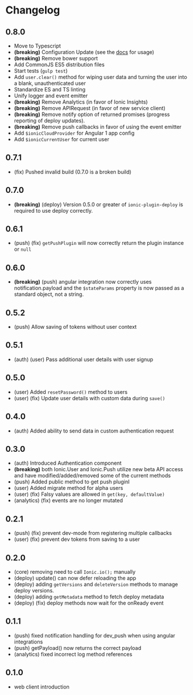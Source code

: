 # Changelog

## 0.8.0

* Move to Typescript
* **(breaking)** Configuration Update (see the [docs](http://docs.ionic.io) for usage)
* **(breaking)** Remove bower support
* Add CommonJS ES5 distribution files
* Start tests (`gulp test`)
* Add `user.clear()` method for wiping user data and turning the user into a blank, unauthenticated user
* Standardize ES and TS linting
* Unify logger and event emitter
* **(breaking)** Remove Analytics (in favor of Ionic Insights)
* **(breaking)** Remove APIRequest (in favor of new service client)
* **(breaking)** Remove notify option of returned promises (progress reporting of deploy updates).
* **(breaking)** Remove push callbacks in favor of using the event emitter
* Add `$ionicCloudProvider` for Angular 1 app config
* Add `$ionicCurrentUser` for current user

## 0.7.1

* (fix) Pushed invalid build (0.7.0 is a broken build)

## 0.7.0

* **(breaking)** (deploy) Version 0.5.0 or greater of `ionic-plugin-deploy` is required
  to use deploy correctly.

## 0.6.1

* (push) (fix) `getPushPlugin` will now correctly return the plugin instance or `null`

## 0.6.0

* **(breaking)** (push) angular integration now correctly uses notification.payload and
  the `$stateParams` property is now passed as a standard object, not a string.

## 0.5.2

* (push) Allow saving of tokens without user context

## 0.5.1

* (auth) (user) Pass additional user details with user signup

## 0.5.0

* (user) Added `resetPassword()` method to users
* (user) (fix) Update user details with custom data during `save()`

## 0.4.0

* (auth) Added ability to send data in custom authentication request

## 0.3.0

* (auth) Introduced Authentication component
* **(breaking)** both Ionic.User and Ionic.Push utilize new beta API
  access and have modified/added/removed some of the current methods
* (push) Added public method to get push pluginI
* (user) Added migrate method for alpha users
* (user) (fix) Falsy values are allowed in `get(key, defaultValue)`
* (analytics) (fix) events are no longer mutated


## 0.2.1

* (push) (fix) prevent dev-mode from registering multiple callbacks
* (user) (fix) prevent dev tokens from saving to a user


## 0.2.0

* (core) removing need to call `Ionic.io();` manually
* (deploy) update() can now defer reloading the app
* (deploy) adding `getVersions` and `deleteVersion` methods to manage deploy versions.
* (deploy) adding `getMetadata` method to fetch deploy metadata
* (deploy) (fix) deploy methods now wait for the onReady event


## 0.1.1

* (push) fixed notification handling for dev_push when using angular integrations
* (push) getPayload() now returns the correct payload
* (analytics) fixed incorrect log method references


## 0.1.0

* web client introduction

